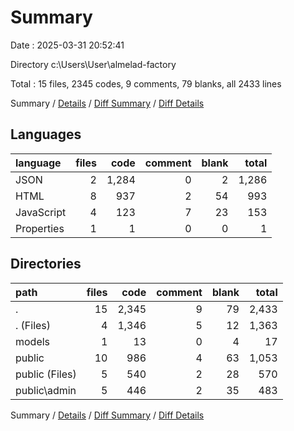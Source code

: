 # Summary

Date : 2025-03-31 20:52:41

Directory c:\\Users\\User\\almelad-factory

Total : 15 files,  2345 codes, 9 comments, 79 blanks, all 2433 lines

Summary / [Details](details.md) / [Diff Summary](diff.md) / [Diff Details](diff-details.md)

## Languages
| language | files | code | comment | blank | total |
| :--- | ---: | ---: | ---: | ---: | ---: |
| JSON | 2 | 1,284 | 0 | 2 | 1,286 |
| HTML | 8 | 937 | 2 | 54 | 993 |
| JavaScript | 4 | 123 | 7 | 23 | 153 |
| Properties | 1 | 1 | 0 | 0 | 1 |

## Directories
| path | files | code | comment | blank | total |
| :--- | ---: | ---: | ---: | ---: | ---: |
| . | 15 | 2,345 | 9 | 79 | 2,433 |
| . (Files) | 4 | 1,346 | 5 | 12 | 1,363 |
| models | 1 | 13 | 0 | 4 | 17 |
| public | 10 | 986 | 4 | 63 | 1,053 |
| public (Files) | 5 | 540 | 2 | 28 | 570 |
| public\\admin | 5 | 446 | 2 | 35 | 483 |

Summary / [Details](details.md) / [Diff Summary](diff.md) / [Diff Details](diff-details.md)